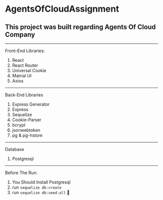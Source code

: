 # AgentsOfCloudAssignment

## This project was built regarding Agents Of Cloud Company


---

Front-End Libraries:

1. React
2. React Router
3. Universal Cookie 
4. Matrial UI
5. Axios

---

Back-End Libraries

1. Express Generator
2. Express
3. Sequelize
4. Cookie-Parser
5. bcrypt
6. jsonwebtoken
7. pg & pg-hstore

---

Database

1. Postgresql

---

Before The Run:

1. You Should Install Postgresql
2. run `sequelize db:create`
3. run `sequelize db:seed:all` :rose:
